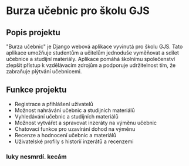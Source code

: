 # Burza učebnic pro školu GJS

## Popis projektu

"Burza učebnic" je Django webová aplikace vyvinutá pro školu GJS. Tato aplikace umožňuje studentům a učitelům jednoduše vyměňovat a sdílet učebnice a studijní materiály. Aplikace pomáhá školnímu společenství zlepšit přístup k vzdělávacím zdrojům a podporuje udržitelnost tím, že zabraňuje plýtvání učebnicemi.

## Funkce projektu

- Registrace a přihlášení uživatelů
- Možnost nahrávání učebnic a studijních materiálů
- Vyhledávání učebnic a studijních materiálů
- Možnost vytvářet a spravovat inzeráty na výměnu učebnic
- Chatovací funkce pro uzavírání dohod na výměnu
- Recenze a hodnocení učebnic a materiálů
- Uživatelské profily s historií inzerátů a recenzemi


### luky nesmrdí. kecám
